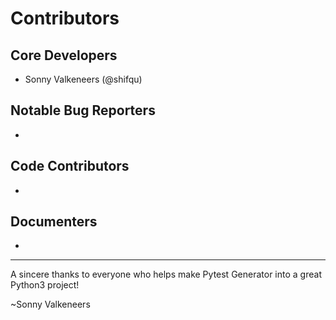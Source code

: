 Contributors
===================

## Core Developers
- Sonny Valkeneers (@shifqu)

## Notable Bug Reporters
-

## Code Contributors
-

## Documenters
-


--------------------------------------------

A sincere thanks to everyone who helps make Pytest Generator into a great Python3 project!

~Sonny Valkeneers

